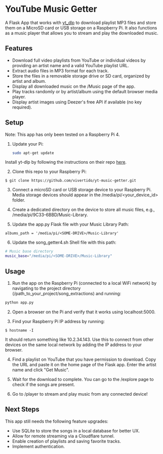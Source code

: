 # YouTube Music Getter

A Flask App that works with [yt_dlp](https://github.com/yt-dlp/yt-dlp) to download playlist MP3 files and store them on a MicroSD card or USB storage on a Raspberry Pi. It also functions as a music player that allows you to stream and play the downloaded music.

## Features

- Download full video playlists from YouTube or individual videos by providing an artist name and a valid YouTube playlist URL.
- Extract audio files in MP3 format for each track.
- Store the files in a removable storage drive or SD card, organized by artist and album.
- Display all downloaded music on the /Music page of the app.
- Play tracks randomly or by artist/album using the default browser media player.
- Display artist images using Deezer's free API if available (no key required).

## Setup

Note: This app has only been tested on a Raspberry Pi 4.

1. Update your Pi:
   ```bash
   sudo apt-get update
   ```
Install yt-dlp by following the instructions on their repo [here](https://github.com/yt-dlp/yt-dlp).

2. Clone this repo to your Raspberry Pi:

`$ git clone https://github.com/vivertido/yt-music-getter.git`

3. Connect a microSD card or USB storage device to your Raspberry Pi. Media storage devices should appear in the /media/pi/<your_device_id> folder.

4. Create a dedicated directory on the device to store all music files, e.g., /media/pi/9C33-6BBD/Music-Library.

5. Update the app.py Flask file with your Music Library Path:

`albums_path = '/media/pi/<SOME-DRIVE>/Music-Library'`

6. Update the song_getter4.sh Shell file with this path:

```bash
# Music base directory
music_base="/media/pi/<SOME-DRIVE>/Music-Library"
```
## Usage
1. Run the app on the Raspberry Pi (connected to a local WiFi network) by navigating to the project directory (/path_to_your_project/song_extractions) and running:
```python
python app.py
```
2. Open a browser on the Pi and verify that it works using localhost:5000.

3. Find your Raspberry Pi IP address by running:

`$ hostname -I`

It should return something like 10.2.34.143. Use this to connect from other devices on the same local network by adding the IP address to your browser.

4. Find a playlist on YouTube that you have permission to download. Copy the URL and paste it on the home page of the Flask app. Enter the artist name and click "Get Music".

5. Wait for the download to complete. You can go to the /explore page to check if the songs are present.

6. Go to /player to stream and play music from any connected device!

## Next Steps
This app still needs the following feature upgrades:

- Use SQLite to store the songs in a local database for better UX.
- Allow for remote streaming via a Cloudflare tunnel.
- Enable creation of playlists and saving favorite tracks.
- Implement authentication.
